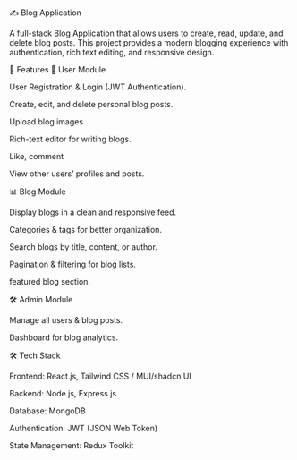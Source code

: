 ✍️ Blog Application

A full-stack Blog Application that allows users to create, read, update, and delete blog posts. This project provides a modern blogging experience with authentication, rich text editing, and responsive design.

🚀 Features
👤 User Module

User Registration & Login (JWT Authentication).

Create, edit, and delete personal blog posts.

Upload blog images 

Rich-text editor for writing blogs.

Like, comment

View other users’ profiles and posts.

📊 Blog Module

Display blogs in a clean and responsive feed.

Categories & tags for better organization.

Search blogs by title, content, or author.

Pagination & filtering for blog lists.

 featured blog section.

🛠️ Admin Module 

Manage all users & blog posts.

Dashboard for blog analytics.

🛠️ Tech Stack

Frontend: React.js, Tailwind CSS / MUI/shadcn UI

Backend: Node.js, Express.js

Database: MongoDB

Authentication: JWT (JSON Web Token)

State Management: Redux Toolkit 
